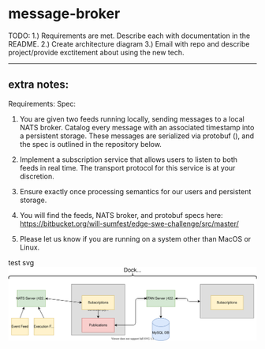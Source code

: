 # message-broker

TODO: 
1.) Requirements are met. Describe each with documentation in the README.
2.) Create architecture diagram
3.) Email with repo and describe project/provide exctitement about using the new tech. 

---------------------
extra notes:
---------------------

Requirements:
Spec: 
1. You are given two feeds running locally, sending messages to a local NATS broker. Catalog every message with an associated timestamp into a persistent storage. These messages are serialized via protobuf (), and the spec is outlined in the repository below. 

2. Implement a subscription service that allows users to listen to both feeds in real time. The transport protocol for this service is at your discretion.

3. Ensure exactly once processing semantics for our users and persistent storage.

4. You will find the feeds, NATS broker, and protobuf specs here: https://bitbucket.org/will-sumfest/edge-swe-challenge/src/master/
5. Please let us know if you are running on a system other than MacOS or Linux.


test svg
![Alt text](./assets/message-broker.svg)